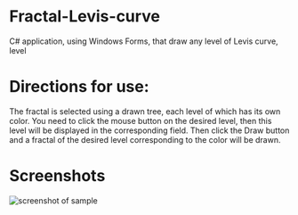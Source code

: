 # Fractal-Levis-curve
C# application, using Windows Forms, that draw any level of Levis curve, level 

# Directions for use:
The fractal is selected using a drawn tree, each level of which has its own color. You need to click the mouse button on the desired level, then this level will be displayed in the corresponding field. Then click the Draw button and a fractal of the desired level corresponding to the color will be drawn.

# Screenshots
![screenshot of sample](https://drive.google.com/file/d/0B2o5DZ5T-6k8SE9IZnFrV05ZUEU/view?usp=sharing)
